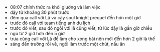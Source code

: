 - 08:07 chính thức ra khỏi giường và làm việc
- dậy từ khoảng 30 phút trước
- đêm qua call với Lã và cày soul knight prequel đến hơn một giờ
- trước đó call với team tiếng anh du lịch
- trước đó viết, sau đó ngồi với lã cũng viết, từ lúc dậy là gần giờ chiều
- ngủ từ 2 giờ hơn đến 5 giờ
- trưa cũng call với Lã để làm cho xong bài nên mới đến hơn 2 giờ là thế
- sáng đến trường rồi về, ngồi làm trước một chút, nấu ăn